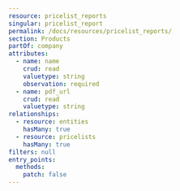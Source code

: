```yaml
---
resource: pricelist_reports
singular: pricelist_report
permalink: /docs/resources/pricelist_reports/
section: Products
partOf: company
attributes:
  - name: name
    crud: read
    valuetype: string
    observation: required
  - name: pdf_url
    crud: read
    valuetype: string
relationships:
  - resource: entities
    hasMany: true
  - resource: pricelists
    hasMany: true
filters: null
entry_points:
  methods:
    patch: false
---
```


